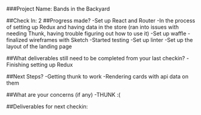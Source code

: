 ###Project Name: Bands in the Backyard


##Check In: 2
##Progress made?
  -Set up React and Router
  -In the process of setting up Redux and having data in the store (ran into issues with needing Thunk, having trouble           figuring out how to use it)
  -Set up waffle
  -finalized wireframes with Sketch
  -Started testing
  -Set up linter
  -Set up the layout of the landing page
  
##What deliverables still need to be completed from your last checkin?
  -Finishing setting up Redux
  
##Next Steps?
  -Getting thunk to work
  -Rendering cards with api data on them
  
##What are your concerns (if any)
  -THUNK :(
  
##Deliverables for next checkin:
